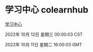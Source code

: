 # 学习中心 colearnhub
[学习中心](http://27.19.33.125:56308/colearnhub/)

2022年 10月 12日 星期三 00:00:03 CST

2022年 10月 11日 星期二 16:00:03 GMT
